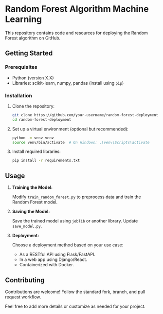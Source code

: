 # Random Forest Algorithm Machine Learning

This repository contains code and resources for deploying the Random Forest algorithm on GitHub.

## Getting Started

### Prerequisites

- Python (version X.X)
- Libraries: scikit-learn, numpy, pandas (install using `pip`)

### Installation

1. Clone the repository:

   ```bash
   git clone https://github.com/your-username/random-forest-deployment.git
   cd random-forest-deployment
   ```

2. Set up a virtual environment (optional but recommended):

   ```bash
   python -m venv venv
   source venv/bin/activate  # On Windows: .\venv\Scripts\activate
   ```

3. Install required libraries:

   ```bash
   pip install -r requirements.txt
   ```

## Usage

1. **Training the Model:**

   Modify `train_random_forest.py` to preprocess data and train the Random Forest model.

2. **Saving the Model:**

   Save the trained model using `joblib` or another library. Update `save_model.py`.

3. **Deployment:**

   Choose a deployment method based on your use case:
   
   - As a RESTful API using Flask/FastAPI.
   - In a web app using Django/React.
   - Containerized with Docker.

## Contributing

Contributions are welcome! Follow the standard fork, branch, and pull request workflow.

Feel free to add more details or customize as needed for your project.
